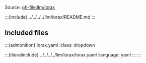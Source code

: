 Source: <gh-file:llm/lorax>

:::{include} ../../../../llm/lorax/README.md
:::

## Included files

:::{admonition} lorax.yaml
:class: dropdown

:::{literalinclude} ../../../../llm/lorax/lorax.yaml
:language: yaml
:::
:::

